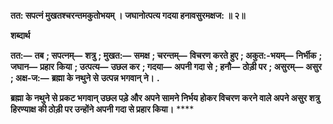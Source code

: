 **तत: सपत्नं मुखतश्चरन्तमकुतोभयम् ।** **जघानोत्पत्य गदया हनावसुरमक्षज: ॥ २॥** 

**शब्दार्थ** 

**तत:—** **तब** **; सपत्नम्—** **शत्रु** **; मुखत:—** **समक्ष** **; चरन्तम्—** **विचरण करते हुए** **; अकुत:-भयम्—** **निर्भीक** **; जघान—** **प्रहार** **किया** **; उत्पत्य—** **उछल कर** **; गदया—** **अपनी गदा से** **; हनौ—** **ठोड़ी पर** **; असुरम्—** **असुर** **; अक्ष-ज:—** **ब्रह्मा के नथुने से** **उत्पन्न भगवान् ने।** **.** 

**ब्रह्मा के नथुने से प्रकट भगवान् उछल पड़े और अपने सामने निर्भय होकर विचरण** **करने वाले अपने असुर शत्रु हिरण्याक्ष की ठोड़ी पर उन्होंने अपनी गदा से प्रहार किया।** **** 